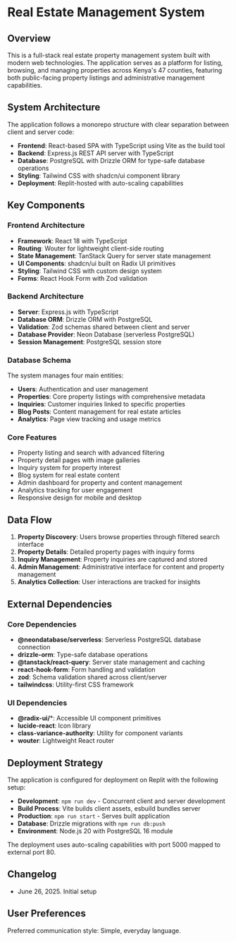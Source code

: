 # Real Estate Management System

## Overview

This is a full-stack real estate property management system built with modern web technologies. The application serves as a platform for listing, browsing, and managing properties across Kenya's 47 counties, featuring both public-facing property listings and administrative management capabilities.

## System Architecture

The application follows a monorepo structure with clear separation between client and server code:

- **Frontend**: React-based SPA with TypeScript using Vite as the build tool
- **Backend**: Express.js REST API server with TypeScript
- **Database**: PostgreSQL with Drizzle ORM for type-safe database operations
- **Styling**: Tailwind CSS with shadcn/ui component library
- **Deployment**: Replit-hosted with auto-scaling capabilities

## Key Components

### Frontend Architecture
- **Framework**: React 18 with TypeScript
- **Routing**: Wouter for lightweight client-side routing
- **State Management**: TanStack Query for server state management
- **UI Components**: shadcn/ui built on Radix UI primitives
- **Styling**: Tailwind CSS with custom design system
- **Forms**: React Hook Form with Zod validation

### Backend Architecture
- **Server**: Express.js with TypeScript
- **Database ORM**: Drizzle ORM with PostgreSQL
- **Validation**: Zod schemas shared between client and server
- **Database Provider**: Neon Database (serverless PostgreSQL)
- **Session Management**: PostgreSQL session store

### Database Schema
The system manages four main entities:
- **Users**: Authentication and user management
- **Properties**: Core property listings with comprehensive metadata
- **Inquiries**: Customer inquiries linked to specific properties
- **Blog Posts**: Content management for real estate articles
- **Analytics**: Page view tracking and usage metrics

### Core Features
- Property listing and search with advanced filtering
- Property detail pages with image galleries
- Inquiry system for property interest
- Blog system for real estate content
- Admin dashboard for property and content management
- Analytics tracking for user engagement
- Responsive design for mobile and desktop

## Data Flow

1. **Property Discovery**: Users browse properties through filtered search interface
2. **Property Details**: Detailed property pages with inquiry forms
3. **Inquiry Management**: Property inquiries are captured and stored
4. **Admin Management**: Administrative interface for content and property management
5. **Analytics Collection**: User interactions are tracked for insights

## External Dependencies

### Core Dependencies
- **@neondatabase/serverless**: Serverless PostgreSQL database connection
- **drizzle-orm**: Type-safe database operations
- **@tanstack/react-query**: Server state management and caching
- **react-hook-form**: Form handling and validation
- **zod**: Schema validation shared across client/server
- **tailwindcss**: Utility-first CSS framework

### UI Dependencies
- **@radix-ui/***: Accessible UI component primitives
- **lucide-react**: Icon library
- **class-variance-authority**: Utility for component variants
- **wouter**: Lightweight React router

## Deployment Strategy

The application is configured for deployment on Replit with the following setup:

- **Development**: `npm run dev` - Concurrent client and server development
- **Build Process**: Vite builds client assets, esbuild bundles server
- **Production**: `npm run start` - Serves built application
- **Database**: Drizzle migrations with `npm run db:push`
- **Environment**: Node.js 20 with PostgreSQL 16 module

The deployment uses auto-scaling capabilities with port 5000 mapped to external port 80.

## Changelog

- June 26, 2025. Initial setup

## User Preferences

Preferred communication style: Simple, everyday language.